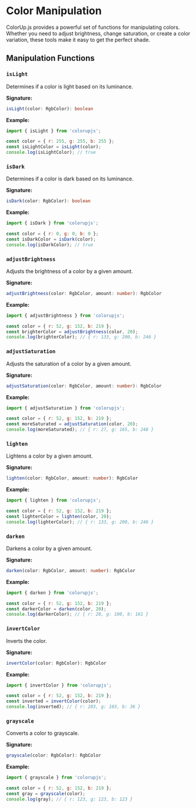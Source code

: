 # Color Manipulation

ColorUp.js provides a powerful set of functions for manipulating colors. Whether you need to adjust brightness, change saturation, or create a color variation, these tools make it easy to get the perfect shade.

## Manipulation Functions

### `isLight`

Determines if a color is light based on its luminance.

**Signature:**

```typescript
isLight(color: RgbColor): boolean
```

**Example:**

```javascript
import { isLight } from 'colorupjs';

const color = { r: 255, g: 255, b: 255 };
const isLightColor = isLight(color);
console.log(isLightColor); // true
```

### `isDark`

Determines if a color is dark based on its luminance.

**Signature:**

```typescript
isDark(color: RgbColor): boolean
```

**Example:**

```javascript
import { isDark } from 'colorupjs';

const color = { r: 0, g: 0, b: 0 };
const isDarkColor = isDark(color);
console.log(isDarkColor); // true
```

### `adjustBrightness`

Adjusts the brightness of a color by a given amount.

**Signature:**

```typescript
adjustBrightness(color: RgbColor, amount: number): RgbColor
```

**Example:**

```javascript
import { adjustBrightness } from 'colorupjs';

const color = { r: 52, g: 152, b: 219 };
const brighterColor = adjustBrightness(color, 20);
console.log(brighterColor); // { r: 133, g: 200, b: 246 }
```

### `adjustSaturation`

Adjusts the saturation of a color by a given amount.

**Signature:**

```typescript
adjustSaturation(color: RgbColor, amount: number): RgbColor
```

**Example:**

```javascript
import { adjustSaturation } from 'colorupjs';

const color = { r: 52, g: 152, b: 219 };
const moreSaturated = adjustSaturation(color, 20);
console.log(moreSaturated); // { r: 27, g: 165, b: 248 }
```

### `lighten`

Lightens a color by a given amount.

**Signature:**

```typescript
lighten(color: RgbColor, amount: number): RgbColor
```

**Example:**

```javascript
import { lighten } from 'colorupjs';

const color = { r: 52, g: 152, b: 219 };
const lighterColor = lighten(color, 20);
console.log(lighterColor); // { r: 133, g: 200, b: 246 }
```

### `darken`

Darkens a color by a given amount.

**Signature:**

```typescript
darken(color: RgbColor, amount: number): RgbColor
```

**Example:**

```javascript
import { darken } from 'colorupjs';

const color = { r: 52, g: 152, b: 219 };
const darkerColor = darken(color, 20);
console.log(darkerColor); // { r: 28, g: 100, b: 161 }
```

### `invertColor`

Inverts the color.

**Signature:**

```typescript
invertColor(color: RgbColor): RgbColor
```

**Example:**

```javascript
import { invertColor } from 'colorupjs';

const color = { r: 52, g: 152, b: 219 };
const inverted = invertColor(color);
console.log(inverted); // { r: 203, g: 103, b: 36 }
```

### `grayscale`

Converts a color to grayscale.

**Signature:**

```typescript
grayscale(color: RgbColor): RgbColor
```

**Example:**

```javascript
import { grayscale } from 'colorupjs';

const color = { r: 52, g: 152, b: 219 };
const gray = grayscale(color);
console.log(gray); // { r: 123, g: 123, b: 123 }
```